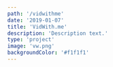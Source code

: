 ```yaml
---
path: '/vidwithme'
date: '2019-01-07'
title: 'VidWith.me'
description: 'Description text.'
type: 'project'
image: 'vw.png'
backgroundColor: '#f1f1f1'
---
```



